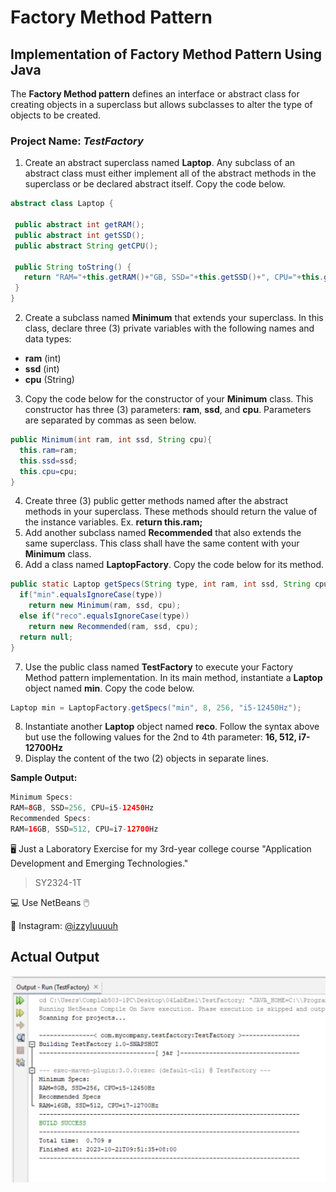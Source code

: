 # Factory Method Pattern
## Implementation of Factory Method Pattern Using Java

The **Factory Method pattern** defines an interface or abstract class for creating objects in a superclass but allows subclasses to alter the type of objects to be created.

### Project Name: *TestFactory*

1. Create an abstract superclass named **Laptop**. Any subclass of an abstract class must either implement all of the abstract methods in the superclass or be declared abstract itself. Copy the code below.
 ```java
abstract class Laptop {

  public abstract int getRAM();
  public abstract int getSSD();
  public abstract String getCPU();

  public String toString() {
    return "RAM="+this.getRAM()+"GB, SSD="+this.getSSD()+", CPU="+this.getCPU();
  }
}
```
2. Create a subclass named **Minimum** that extends your superclass. In this class, declare three (3) private variables with the following names and data types:
- **ram** (int)
- **ssd** (int)
- **cpu** (String)
3. Copy the code below for the constructor of your **Minimum** class. This constructor has three (3) parameters: **ram**, **ssd**, and **cpu**. Parameters are separated by commas as seen below.
```java
public Minimum(int ram, int ssd, String cpu){
  this.ram=ram;
  this.ssd=ssd;
  this.cpu=cpu;
}
```
4. Create three (3) public getter methods named after the abstract methods in your superclass. These methods should return the value of the instance variables. Ex. **return this.ram;**
5. Add another subclass named **Recommended** that also extends the same superclass. This class shall have the same content with your **Minimum** class.
6. Add a class named **LaptopFactory**. Copy the code below for its method.
```java
public static Laptop getSpecs(String type, int ram, int ssd, String cpu){
  if("min".equalsIgnoreCase(type))
    return new Minimum(ram, ssd, cpu);
  else if("reco".equalsIgnoreCase(type))
    return new Recommended(ram, ssd, cpu);
  return null;
}
```
7. Use the public class named **TestFactory** to execute your Factory Method pattern implementation. In its main method, instantiate a **Laptop** object named **min**. Copy the code below.
```java
Laptop min = LaptopFactory.getSpecs("min", 8, 256, "i5-12450Hz");
```
8. Instantiate another **Laptop** object named **reco**. Follow the syntax above but use the following values for the 2nd to 4th parameter: **16, 512, i7-12700Hz**
9. Display the content of the two (2) objects in separate lines. 

**Sample Output:**
```java
Minimum Specs:
RAM=8GB, SSD=256, CPU=i5-12450Hz
Recommended Specs:
RAM=16GB, SSD=512, CPU=i7-12700Hz
```

🖥️ Just a Laboratory Exercise for my 3rd-year college course "Application Development and Emerging Technologies."
> SY2324-1T

💻 Use NetBeans 🖱️

💙 Instagram: [@izzyluuuuh](https://www.instagram.com/izzyluuuuh/)

## Actual Output
![preview img](https://github.com/izzyluuuuh/factory-method-pattern/blob/main/testfactory-output.png)
